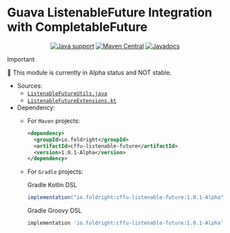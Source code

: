 # Guava ListenableFuture Integration with CompletableFuture

<p align="center">
<a href="https://openjdk.java.net/"><img src="https://img.shields.io/badge/Java-8+-339933?logo=openjdk&logoColor=white" alt="Java support"></a>
<a href="https://central.sonatype.com/artifact/io.foldright/cffu-listenable-future/1.0.0-Alpha/versions"><img src="https://img.shields.io/maven-central/v/io.foldright/cffu-listenable-future?logo=apache-maven&logoColor=white" alt="Maven Central"></a>
<a href="https://foldright.io/api-docs/cffu/"><img src="https://img.shields.io/maven-central/v/io.foldright/cffu-listenable-future?label=javadoc&logo=read-the-docs&logoColor=white" alt="Javadocs"></a>
</p>

> [!IMPORTANT]
> 🚧 This module is currently in Alpha status and NOT stable.

- Sources:
  - [`ListenableFutureUtils.java`](src/main/java/io/foldright/cffu/lf/ListenableFutureUtils.java)
  - [`ListenableFutureExtensions.kt`](src/main/java/io/foldright/cffu/lf/kotlin/ListenableFutureExtensions.kt)
- Dependency:
  - For `Maven` projects:

    ```xml
    <dependency>
      <groupId>io.foldright</groupId>
      <artifactId>cffu-listenable-future</artifactId>
      <version>1.0.1-Alpha</version>
    </dependency>
    ```
  - For `Gradle` projects:

    Gradle Kotlin DSL
    ```groovy
    implementation("io.foldright:cffu-listenable-future:1.0.1-Alpha")
    ```
    Gradle Groovy DSL
    ```groovy
    implementation 'io.foldright:cffu-listenable-future:1.0.1-Alpha'
    ```
